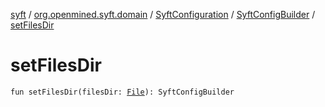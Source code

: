 [syft](../../../index.md) / [org.openmined.syft.domain](../../index.md) / [SyftConfiguration](../index.md) / [SyftConfigBuilder](index.md) / [setFilesDir](./set-files-dir.md)

# setFilesDir

`fun setFilesDir(filesDir: `[`File`](https://docs.oracle.com/javase/6/docs/api/java/io/File.html)`): SyftConfigBuilder`
